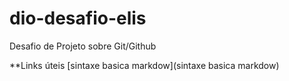 # dio-desafio-elis
Desafio de Projeto sobre Git/Github

**Links úteis
[sintaxe basica markdow](sintaxe basica markdow)

